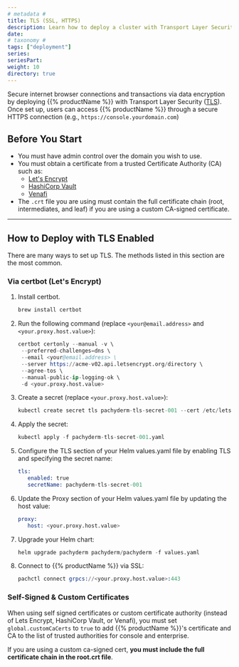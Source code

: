 ```yaml
---
# metadata # 
title: TLS (SSL, HTTPS)
description: Learn how to deploy a cluster with Transport Layer Security (TLS).
date: 
# taxonomy #
tags: ["deployment"]
series:
seriesPart:
weight: 10
directory: true 
--- 
```


Secure internet browser connections and transactions via data encryption by deploying {{% productName %}} with Transport Layer Security ([TLS](https://cert-manager.io/docs/reference/tls-terminology/)). Once set up, users can access {{% productName %}} through a secure HTTPS connection (e.g., `https://console.yourdomain.com`)


## Before You Start 
- You must have admin control over the domain you wish to use.
- You must obtain a certificate from a trusted Certificate Authority (CA) such as:
  - [Let's Encrypt](https://letsencrypt.org/)
  - [HashiCorp Vault](https://www.vaultproject.io/)
  - [Venafi](https://www.venafi.com/)
- The `.crt` file you are using must contain the full certificate chain (root, intermediates, and leaf) if you are using a custom CA-signed certificate.
---

## How to Deploy with TLS Enabled

There are many ways to set up TLS. The methods listed in this section are the most common.
### Via certbot (Let's Encrypt)

1. Install certbot.
   ```s
   brew install certbot
   ```
2. Run the following command (replace `<your@email.address>` and `<your.proxy.host.value>`):
   ```s
   certbot certonly --manual -v \
    --preferred-challenges=dns \
    --email <your@email.address> \
    --server https://acme-v02.api.letsencrypt.org/directory \
    --agree-tos \
    --manual-public-ip-logging-ok \
    -d <your.proxy.host.value>
   ```
3. Create a secret (replace `<your.proxy.host.value>`):
   ```s
   kubectl create secret tls pachyderm-tls-secret-001 --cert /etc/letsencrypt/live/<your.proxy.host.value>/fullchain.pem --key /etc/letsencrypt/live/<your.proxy.host.value>/privkey.pem --dry-run=client --output=yaml > pachyderm-tls-secret-001.yaml
   ```
4. Apply the secret:
   ```s
   kubectl apply -f pachyderm-tls-secret-001.yaml
   ```
5. Configure the TLS section of your Helm values.yaml file by enabling TLS and specifying the secret name:
   ```s
   tls: 
      enabled: true
      secretName: pachyderm-tls-secret-001
   ```
6. Update the Proxy section of your Helm values.yaml file by updating the host value:
   ```s
   proxy:
      host: <your.proxy.host.value>
   ```
7. Upgrade your Helm chart:
   ```s
   helm upgrade pachyderm pachyderm/pachyderm -f values.yaml
   ```
8. Connect to {{% productName %}} via SSL:
   ```s
   pachctl connect grpcs://<your.proxy.host.value>:443
   ```
### Self-Signed & Custom Certificates

When using self signed certificates or custom certificate authority (instead of Lets Encrypt, HashiCorp Vault, or Venafi), you must set `global.customCaCerts` to `true` to add {{% productName %}}'s certificate and CA to the list of trusted authorities for console and enterprise. 

If you are using a custom ca-signed cert, **you must include the full certificate chain in the root.crt file**.

